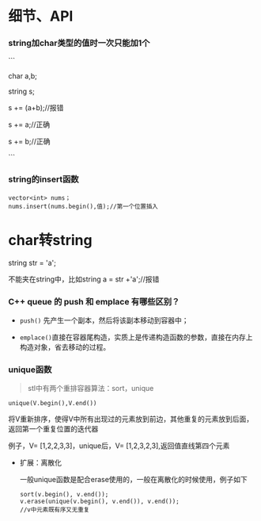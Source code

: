 # 细节、API

### string加char类型的值时一次只能加1个

\```

char a,b;

string s;

s += (a+b);//报错

s += a;//正确

s += b;//正确

\```

### string的insert函数

```
vector<int> nums；
nums.insert(nums.begin(),值);//第一个位置插入
```



# char转string

string str = 'a';

不能夹在string中，比如string a =  str +'a';//报错



### C++ queue 的 push 和 emplace 有哪些区别？

- `push()` 先产生一个副本，然后将该副本移动到容器中；

- `emplace()`直接在容器尾构造，实质上是传递构造函数的参数，直接在内存上构造对象，省去移动的过程。



### unique函数

> stl中有两个重排容器算法：sort，unique

```
unique(V.begin(),V.end())
```

将V重新排序，使得V中所有出现过的元素放到前边，其他重复的元素放到后面，返回第一个重复位置的迭代器

例子，V= [1,2,2,3,3]，unique后，V= [1,2,3,2,3],返回值直线第四个元素

- 扩展：离散化

  一般unique函数是配合erase使用的，一般在离散化的时候使用，例子如下

  ```
  sort(v.begin(), v.end());
  v.erase(unique(v.begin(), v.end()), v.end()); 
  //v中元素既有序又无重复
  ```

  